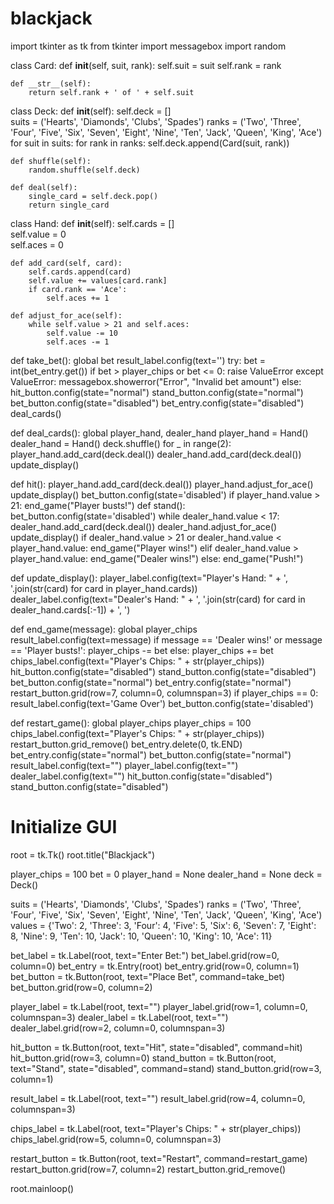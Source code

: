 # blackjack
import tkinter as tk
from tkinter import messagebox
import random

class Card:
    def __init__(self, suit, rank):
        self.suit = suit
        self.rank = rank

    def __str__(self):
        return self.rank + ' of ' + self.suit

class Deck:
    def __init__(self):
        self.deck = []  
        suits = ('Hearts', 'Diamonds', 'Clubs', 'Spades')
        ranks = ('Two', 'Three', 'Four', 'Five', 'Six', 'Seven', 'Eight', 'Nine', 'Ten', 'Jack', 'Queen', 'King', 'Ace')
        for suit in suits:
            for rank in ranks:
                self.deck.append(Card(suit, rank))

    def shuffle(self):
        random.shuffle(self.deck)

    def deal(self):
        single_card = self.deck.pop()
        return single_card

class Hand:
    def __init__(self):
        self.cards = []  
        self.value = 0  
        self.aces = 0  

    def add_card(self, card):
        self.cards.append(card)
        self.value += values[card.rank]
        if card.rank == 'Ace':
            self.aces += 1

    def adjust_for_ace(self):
        while self.value > 21 and self.aces:
            self.value -= 10
            self.aces -= 1

def take_bet():
    global bet
    result_label.config(text='')
    try:
        bet = int(bet_entry.get())
        if bet > player_chips or bet <= 0:
            raise ValueError
    except ValueError:
        messagebox.showerror("Error", "Invalid bet amount")
    else:
        hit_button.config(state="normal")
        stand_button.config(state="normal")
        bet_button.config(state="disabled")
        bet_entry.config(state="disabled")
        deal_cards()

def deal_cards():
    global player_hand, dealer_hand
    player_hand = Hand()
    dealer_hand = Hand()
    deck.shuffle()
    for _ in range(2):
        player_hand.add_card(deck.deal())
        dealer_hand.add_card(deck.deal())
    update_display()

def hit():
    player_hand.add_card(deck.deal())
    player_hand.adjust_for_ace()
    update_display()
    bet_button.config(state='disabled')
    if player_hand.value > 21:
        end_game("Player busts!")
def stand():
    bet_button.config(state='disabled')
    while dealer_hand.value < 17:
        dealer_hand.add_card(deck.deal())
        dealer_hand.adjust_for_ace()
        update_display()
    if dealer_hand.value > 21 or dealer_hand.value < player_hand.value:
        end_game("Player wins!")
    elif dealer_hand.value > player_hand.value:
        end_game("Dealer wins!")
    else:
        end_game("Push!")
    
    

def update_display():
    player_label.config(text="Player's Hand: " + ', '.join(str(card) for card in player_hand.cards))
    dealer_label.config(text="Dealer's Hand: " + ', '.join(str(card) for card in dealer_hand.cards[:-1]) + ', <hidden>')

def end_game(message):
    global player_chips
    result_label.config(text=message)
    if message == 'Dealer wins!' or message == 'Player busts!':
        player_chips -= bet 
    else:
        player_chips += bet
    chips_label.config(text="Player's Chips: " + str(player_chips))
    hit_button.config(state="disabled")
    stand_button.config(state="disabled")
    bet_button.config(state="normal")
    bet_entry.config(state="normal")
    restart_button.grid(row=7, column=0, columnspan=3)
    if player_chips == 0:
        result_label.config(text='Game Over')
        bet_button.config(state='disabled')

def restart_game():
    global player_chips
    player_chips = 100
    chips_label.config(text="Player's Chips: " + str(player_chips))
    restart_button.grid_remove()
    bet_entry.delete(0, tk.END)
    bet_entry.config(state="normal")
    bet_button.config(state="normal")
    result_label.config(text="")
    player_label.config(text="")
    dealer_label.config(text="")
    hit_button.config(state="disabled")
    stand_button.config(state="disabled")

# Initialize GUI
root = tk.Tk()
root.title("Blackjack")

player_chips = 100
bet = 0
player_hand = None
dealer_hand = None
deck = Deck()

suits = ('Hearts', 'Diamonds', 'Clubs', 'Spades')
ranks = ('Two', 'Three', 'Four', 'Five', 'Six', 'Seven', 'Eight', 'Nine', 'Ten', 'Jack', 'Queen', 'King', 'Ace')
values = {'Two': 2, 'Three': 3, 'Four': 4, 'Five': 5, 'Six': 6, 'Seven': 7, 'Eight': 8, 'Nine': 9, 'Ten': 10,
          'Jack': 10, 'Queen': 10, 'King': 10, 'Ace': 11}

bet_label = tk.Label(root, text="Enter Bet:")
bet_label.grid(row=0, column=0)
bet_entry = tk.Entry(root)
bet_entry.grid(row=0, column=1)
bet_button = tk.Button(root, text="Place Bet", command=take_bet)
bet_button.grid(row=0, column=2)

player_label = tk.Label(root, text="")
player_label.grid(row=1, column=0, columnspan=3)
dealer_label = tk.Label(root, text="")
dealer_label.grid(row=2, column=0, columnspan=3)

hit_button = tk.Button(root, text="Hit", state="disabled", command=hit)
hit_button.grid(row=3, column=0)
stand_button = tk.Button(root, text="Stand", state="disabled", command=stand)
stand_button.grid(row=3, column=1)

result_label = tk.Label(root, text="")
result_label.grid(row=4, column=0, columnspan=3)

chips_label = tk.Label(root, text="Player's Chips: " + str(player_chips))
chips_label.grid(row=5, column=0, columnspan=3)

restart_button = tk.Button(root, text="Restart", command=restart_game)
restart_button.grid(row=7, column=2)
restart_button.grid_remove()

root.mainloop()
